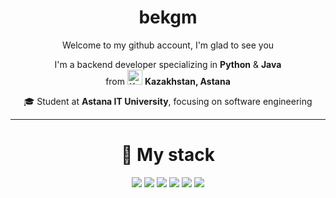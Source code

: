 <h1 align="center">bekgm</h1>

<p align="center">Welcome to my github account, I'm glad to see you</p>

<p align="center">
  I'm a backend developer specializing in <b>Python</b> & <b>Java</b><br>
  from <img src="https://upload.wikimedia.org/wikipedia/commons/thumb/3/30/Flag_of_Kazakhstan.png/1200px-Flag_of_Kazakhstan.png" alt="Kazakhstan Flag" width="24" /> <b>Kazakhstan, Astana</b>
</p>

<p align="center">
  🎓 Student at <b>Astana IT University</b>, focusing on software engineering
</p>

---

<h1 align="center">🧠 My stack</h1>

<p align="center">
  <img src="https://img.shields.io/badge/Python-3776AB?style=for-the-badge&logo=python&logoColor=white" />
  <img src="https://img.shields.io/badge/Java-ED8B00?style=for-the-badge&logo=java&logoColor=white" />
  <img src="https://img.shields.io/badge/FastAPI-009688?style=for-the-badge&logo=fastapi&logoColor=white" />
  <img src="https://img.shields.io/badge/Django-092E20?style=for-the-badge&logo=django&logoColor=white" />
  <img src="https://img.shields.io/badge/Flask-000000?style=for-the-badge&logo=flask&logoColor=white" />
  <img src="https://img.shields.io/badge/Spring-6DB33F?style=for-the-badge&logo=spring&logoColor=white" />
</p>

